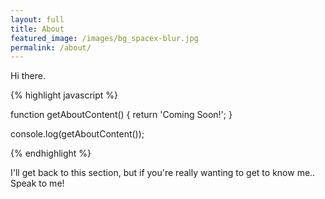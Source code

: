 ```yaml
---
layout: full
title: About
featured_image: /images/bg_spacex-blur.jpg
permalink: /about/
---
```


Hi there.

{% highlight javascript %}

function getAboutContent() {
    return 'Coming Soon!';
}

console.log(getAboutContent());

{% endhighlight %}

I'll get back to this section, but if you're really wanting to get to know me.. Speak to me!